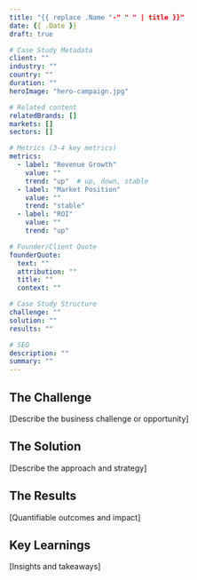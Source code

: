 ```yaml
---
title: "{{ replace .Name "-" " " | title }}"
date: {{ .Date }}
draft: true

# Case Study Metadata
client: ""
industry: ""
country: ""
duration: ""
heroImage: "hero-campaign.jpg"

# Related content
relatedBrands: []
markets: []
sectors: []

# Metrics (3-4 key metrics)
metrics:
  - label: "Revenue Growth"
    value: ""
    trend: "up"  # up, down, stable
  - label: "Market Position"
    value: ""
    trend: "stable"
  - label: "ROI"
    value: ""
    trend: "up"

# Founder/Client Quote
founderQuote:
  text: ""
  attribution: ""
  title: ""
  context: ""

# Case Study Structure
challenge: ""
solution: ""
results: ""

# SEO
description: ""
summary: ""
---
```


## The Challenge

[Describe the business challenge or opportunity]

## The Solution

[Describe the approach and strategy]

## The Results

[Quantifiable outcomes and impact]

## Key Learnings

[Insights and takeaways]
